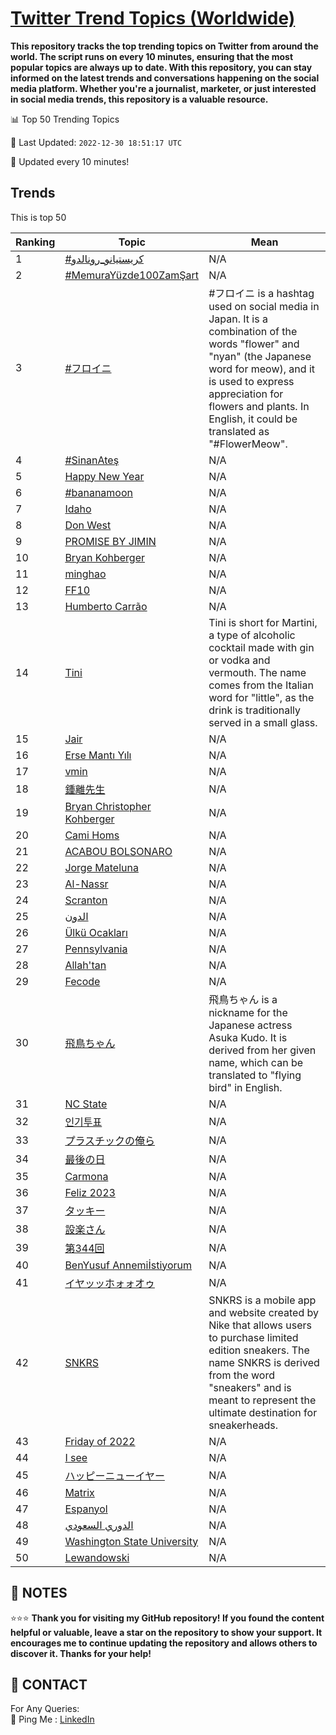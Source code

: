 [Twitter Trend Topics (Worldwide)](https://github.com/ErcinDedeoglu/Twitter-Trend-Topics)
==========

**This repository tracks the top trending topics on Twitter from around the world. 
The script runs on every 10 minutes, ensuring that the most popular topics are always up to date. 
With this repository, you can stay informed on the latest trends and conversations happening on the social media platform. 
Whether you're a journalist, marketer, or just interested in social media trends, this repository is a valuable resource.**


📊 Top 50 Trending Topics

📆 Last Updated: `2022-12-30 18:51:17 UTC`

🔧 Updated every 10 minutes!


## Trends

This is top 50

| Ranking | Topic | Mean |
| ------- | ------------ | ------------ |
| 1 | [#كريستيانو_رونالدو](http://twitter.com/search?q=%23%d9%83%d8%b1%d9%8a%d8%b3%d8%aa%d9%8a%d8%a7%d9%86%d9%88_%d8%b1%d9%88%d9%86%d8%a7%d9%84%d8%af%d9%88) | N/A |
| 2 | [#MemuraYüzde100ZamŞart](http://twitter.com/search?q=%23MemuraY%c3%bczde100Zam%c5%9eart) | N/A |
| 3 | [#フロイニ](http://twitter.com/search?q=%23%e3%83%95%e3%83%ad%e3%82%a4%e3%83%8b) | #フロイニ is a hashtag used on social media in Japan. It is a combination of the words "flower" and "nyan" (the Japanese word for meow), and it is used to express appreciation for flowers and plants. In English, it could be translated as "#FlowerMeow". |
| 4 | [#SinanAteş](http://twitter.com/search?q=%23SinanAte%c5%9f) | N/A |
| 5 | [Happy New Year](http://twitter.com/search?q=Happy+New+Year) | N/A |
| 6 | [#bananamoon](http://twitter.com/search?q=%23bananamoon) | N/A |
| 7 | [Idaho](http://twitter.com/search?q=Idaho) | N/A |
| 8 | [Don West](http://twitter.com/search?q=Don+West) | N/A |
| 9 | [PROMISE BY JIMIN](http://twitter.com/search?q=PROMISE+BY+JIMIN) | N/A |
| 10 | [Bryan Kohberger](http://twitter.com/search?q=Bryan+Kohberger) | N/A |
| 11 | [minghao](http://twitter.com/search?q=minghao) | N/A |
| 12 | [FF10](http://twitter.com/search?q=FF10) | N/A |
| 13 | [Humberto Carrão](http://twitter.com/search?q=Humberto+Carr%c3%a3o) | N/A |
| 14 | [Tini](http://twitter.com/search?q=Tini) | Tini is short for Martini, a type of alcoholic cocktail made with gin or vodka and vermouth. The name comes from the Italian word for "little", as the drink is traditionally served in a small glass. |
| 15 | [Jair](http://twitter.com/search?q=Jair) | N/A |
| 16 | [Erse Mantı Yılı](http://twitter.com/search?q=Erse+Mant%c4%b1+Y%c4%b1l%c4%b1) | N/A |
| 17 | [vmin](http://twitter.com/search?q=vmin) | N/A |
| 18 | [鍾離先生](http://twitter.com/search?q=%e9%8d%be%e9%9b%a2%e5%85%88%e7%94%9f) | N/A |
| 19 | [Bryan Christopher Kohberger](http://twitter.com/search?q=Bryan+Christopher+Kohberger) | N/A |
| 20 | [Cami Homs](http://twitter.com/search?q=Cami+Homs) | N/A |
| 21 | [ACABOU BOLSONARO](http://twitter.com/search?q=ACABOU+BOLSONARO) | N/A |
| 22 | [Jorge Mateluna](http://twitter.com/search?q=Jorge+Mateluna) | N/A |
| 23 | [Al-Nassr](http://twitter.com/search?q=Al-Nassr) | N/A |
| 24 | [Scranton](http://twitter.com/search?q=Scranton) | N/A |
| 25 | [الدون](http://twitter.com/search?q=%d8%a7%d9%84%d8%af%d9%88%d9%86) | N/A |
| 26 | [Ülkü Ocakları](http://twitter.com/search?q=%c3%9clk%c3%bc+Ocaklar%c4%b1) | N/A |
| 27 | [Pennsylvania](http://twitter.com/search?q=Pennsylvania) | N/A |
| 28 | [Allah'tan](http://twitter.com/search?q=Allah%27tan) | N/A |
| 29 | [Fecode](http://twitter.com/search?q=Fecode) | N/A |
| 30 | [飛鳥ちゃん](http://twitter.com/search?q=%e9%a3%9b%e9%b3%a5%e3%81%a1%e3%82%83%e3%82%93) | 飛鳥ちゃん is a nickname for the Japanese actress Asuka Kudo. It is derived from her given name, which can be translated to "flying bird" in English. |
| 31 | [NC State](http://twitter.com/search?q=NC+State) | N/A |
| 32 | [인기투표](http://twitter.com/search?q=%ec%9d%b8%ea%b8%b0%ed%88%ac%ed%91%9c) | N/A |
| 33 | [プラスチックの俺ら](http://twitter.com/search?q=%e3%83%97%e3%83%a9%e3%82%b9%e3%83%81%e3%83%83%e3%82%af%e3%81%ae%e4%bf%ba%e3%82%89) | N/A |
| 34 | [最後の日](http://twitter.com/search?q=%e6%9c%80%e5%be%8c%e3%81%ae%e6%97%a5) | N/A |
| 35 | [Carmona](http://twitter.com/search?q=Carmona) | N/A |
| 36 | [Feliz 2023](http://twitter.com/search?q=Feliz+2023) | N/A |
| 37 | [タッキー](http://twitter.com/search?q=%e3%82%bf%e3%83%83%e3%82%ad%e3%83%bc) | N/A |
| 38 | [設楽さん](http://twitter.com/search?q=%e8%a8%ad%e6%a5%bd%e3%81%95%e3%82%93) | N/A |
| 39 | [第344回](http://twitter.com/search?q=%e7%ac%ac344%e5%9b%9e) | N/A |
| 40 | [BenYusuf Annemiİstiyorum](http://twitter.com/search?q=BenYusuf+Annemi%c4%b0stiyorum) | N/A |
| 41 | [イヤッッホォォオゥ](http://twitter.com/search?q=%e3%82%a4%e3%83%a4%e3%83%83%e3%83%83%e3%83%9b%e3%82%a9%e3%82%a9%e3%82%aa%e3%82%a5) | N/A |
| 42 | [SNKRS](http://twitter.com/search?q=SNKRS) | SNKRS is a mobile app and website created by Nike that allows users to purchase limited edition sneakers. The name SNKRS is derived from the word "sneakers" and is meant to represent the ultimate destination for sneakerheads. |
| 43 | [Friday of 2022](http://twitter.com/search?q=Friday+of+2022) | N/A |
| 44 | [I see](http://twitter.com/search?q=I+see) | N/A |
| 45 | [ハッピーニューイヤー](http://twitter.com/search?q=%e3%83%8f%e3%83%83%e3%83%94%e3%83%bc%e3%83%8b%e3%83%a5%e3%83%bc%e3%82%a4%e3%83%a4%e3%83%bc) | N/A |
| 46 | [Matrix](http://twitter.com/search?q=Matrix) | N/A |
| 47 | [Espanyol](http://twitter.com/search?q=Espanyol) | N/A |
| 48 | [الدوري السعودي](http://twitter.com/search?q=%d8%a7%d9%84%d8%af%d9%88%d8%b1%d9%8a+%d8%a7%d9%84%d8%b3%d8%b9%d9%88%d8%af%d9%8a) | N/A |
| 49 | [Washington State University](http://twitter.com/search?q=Washington+State+University) | N/A |
| 50 | [Lewandowski](http://twitter.com/search?q=Lewandowski) | N/A |




## 📝 NOTES

⭐⭐⭐ **Thank you for visiting my GitHub repository! If you found the content helpful or valuable, leave a star on the repository to show your support. It encourages me to continue updating the repository and allows others to discover it. Thanks for your help!**

## 📨 CONTACT

 For Any Queries:  
            🏓 Ping Me : [LinkedIn](https://www.linkedin.com/in/ercindedeoglu/)